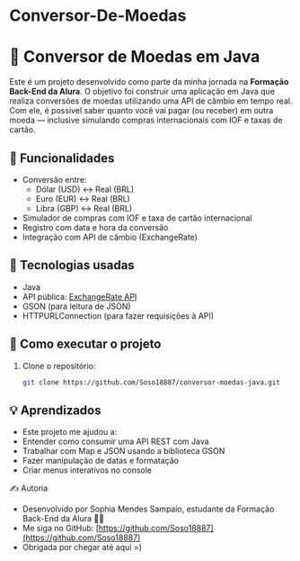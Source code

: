 # Conversor-De-Moedas
# 💱 Conversor de Moedas em Java
Este é um projeto desenvolvido como parte da minha jornada na **Formação Back-End da Alura**. O objetivo foi construir uma aplicação em Java que realiza conversões de moedas utilizando uma API de câmbio em tempo real. Com ele, é possível saber quanto você vai pagar (ou receber) em outra moeda — inclusive simulando compras internacionais com IOF e taxas de cartão.

## 🔧 Funcionalidades

- Conversão entre:
  - Dólar (USD) ↔ Real (BRL)
  - Euro (EUR) ↔ Real (BRL)
  - Libra (GBP) ↔ Real (BRL)
- Simulador de compras com IOF e taxa de cartão internacional
- Registro com data e hora da conversão
- Integração com API de câmbio (ExchangeRate)

## 📌 Tecnologias usadas

- Java
- API pública: [ExchangeRate API](https://www.exchangerate-api.com)
- GSON (para leitura de JSON)
- HTTPURLConnection (para fazer requisições à API)

## 🚀 Como executar o projeto

1. Clone o repositório:
   ```bash
   git clone https://github.com/Soso18887/conversor-moedas-java.git


## 💡 Aprendizados

- Este projeto me ajudou a:
- Entender como consumir uma API REST com Java
- Trabalhar com Map e JSON usando a biblioteca GSON
- Fazer manipulação de datas e formatação
- Criar menus interativos no console

✍️ Autoria
- Desenvolvido por Sophia Mendes Sampaio,  estudante da Formação Back-End da Alura 👩‍💻
- Me siga no GitHub: [https://github.com/Soso18887](https://github.com/Soso18887)
- Obrigada por chegar até aqui =)

